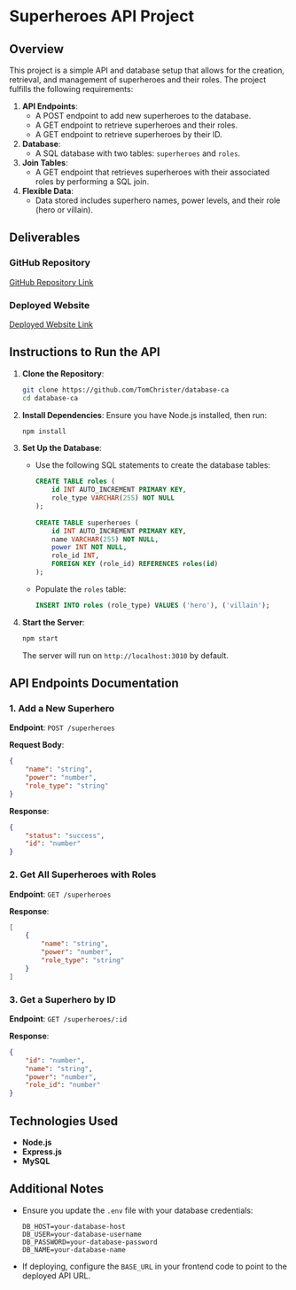 # Superheroes API Project

## Overview
This project is a simple API and database setup that allows for the creation, retrieval, and management of superheroes and their roles. The project fulfills the following requirements:

1. **API Endpoints**:
    - A POST endpoint to add new superheroes to the database.
    - A GET endpoint to retrieve superheroes and their roles.
    - A GET endpoint to retrieve superheroes by their ID.
2. **Database**:
    - A SQL database with two tables: `superheroes` and `roles`.
3. **Join Tables**:
    - A GET endpoint that retrieves superheroes with their associated roles by performing a SQL join.
4. **Flexible Data**:
    - Data stored includes superhero names, power levels, and their role (hero or villain).

## Deliverables

### GitHub Repository
[GitHub Repository Link](https://github.com/TomChrister/database-ca)

### Deployed Website
[Deployed Website Link](https://api-database-five.vercel.app/)

## Instructions to Run the API

1. **Clone the Repository**:
   ```bash
   git clone https://github.com/TomChrister/database-ca
   cd database-ca
   ```

2. **Install Dependencies**:
   Ensure you have Node.js installed, then run:
   ```bash
   npm install
   ```

3. **Set Up the Database**:
    - Use the following SQL statements to create the database tables:
      ```sql
      CREATE TABLE roles (
          id INT AUTO_INCREMENT PRIMARY KEY,
          role_type VARCHAR(255) NOT NULL
      );
 
      CREATE TABLE superheroes (
          id INT AUTO_INCREMENT PRIMARY KEY,
          name VARCHAR(255) NOT NULL,
          power INT NOT NULL,
          role_id INT,
          FOREIGN KEY (role_id) REFERENCES roles(id)
      );
      ```
    - Populate the `roles` table:
      ```sql
      INSERT INTO roles (role_type) VALUES ('hero'), ('villain');
      ```

4. **Start the Server**:
   ```bash
   npm start
   ```
   The server will run on `http://localhost:3010` by default.

## API Endpoints Documentation

### 1. Add a New Superhero
**Endpoint**: `POST /superheroes`

**Request Body**:
```json
{
    "name": "string",
    "power": "number",
    "role_type": "string"
}
```

**Response**:
```json
{
    "status": "success",
    "id": "number"
}
```

### 2. Get All Superheroes with Roles
**Endpoint**: `GET /superheroes`

**Response**:
```json
[
    {
        "name": "string",
        "power": "number",
        "role_type": "string"
    }
]
```

### 3. Get a Superhero by ID
**Endpoint**: `GET /superheroes/:id`

**Response**:
```json
{
    "id": "number",
    "name": "string",
    "power": "number",
    "role_id": "number"
}
```

## Technologies Used
- **Node.js**
- **Express.js**
- **MySQL**

## Additional Notes
- Ensure you update the `.env` file with your database credentials:
  ```
  DB_HOST=your-database-host
  DB_USER=your-database-username
  DB_PASSWORD=your-database-password
  DB_NAME=your-database-name
  ```
- If deploying, configure the `BASE_URL` in your frontend code to point to the deployed API URL.
